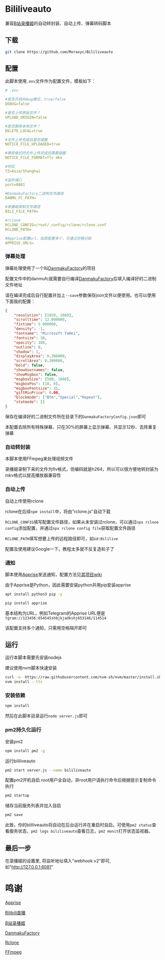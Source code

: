 # Bililiveauto

兼容[B站录播姬](https://github.com/BililiveRecorder/BililiveRecorder)的自动转封装、自动上传、弹幕转码脚本

## 下载

```bash
git clone https://github.com/Moraxyc/Bililiveauto
```

## 配置

此脚本使用`.env`文件作为配置文件，模板如下：
```yaml
# .env

#是否开启debug模式，true/false
DEBUG=false

#是否上传原始文件？
UPLOAD_ORIGIN=false

#是否删除本地文件？
DELETE_LOCAL=true

#文件上传完成后是否提醒
NOTICE_FILE_UPLOADED=true

#哪些格式的文件上传完成后需要提醒
NOTICE_FILE_FORMAT=flv mkv

#时区
TZ=Asia/Shanghai

#监听端口
port=8081

#DanmakuFactory二进制文件路径
DANMU_FC_PATH=

#录播姬录制文件路径
BILI_FILE_PATH=

#rclone
RCLONE_CONFIG=/root/.config/rclone/rclone.conf
RCLONE_PATH=

#Apprise配置url，如若配置多个，可通过空格分割
APPRISE_URLS=
```

### 弹幕处理

弹幕处理使用了一个叫[DanmakuFactory](https://github.com/hihkm/DanmakuFactory)的项目

配置文件中的danmufc就需要自行编译[DanmakuFactory](https://github.com/hihkm/DanmakuFactory)后填入编译好的二进制文件地址

请在编译完成后自行配置并加上`--save`参数保存json文件以便使用。也可以使用下面我的配置：
```json
{
    "resolution": [1920, 1080],
    "scrolltime": 12.000000,
    "fixtime": 5.000000,
    "density": -1,
    "fontname": "Microsoft YaHei",
    "fontsize": 38,
    "opacity": 180,
    "outline": 0,
    "shadow": 1,
    "displayArea": 0.300000,
    "scrollArea": 0.300000,
    "bold": false,
    "showUsernames": false,
    "showMsgbox": false,
    "msgboxSize": [500, 1080],
    "msgboxPos": [10, 0],
    "msgboxFontsize": 35,
    "giftMinPrice": 0.00,
    "blockmode": ["Btm","Special","Repeat"],
    "statmode": []
}
```
保存在编译好的二进制文件所在目录下的`DanmakuFactoryConfig.json`即可

本配置去除所有特殊弹幕、只在30%的屏幕上显示弹幕、共显示12秒、去除重复弹幕

### 自动转封装

本脚本使用FFmpeg来处理视频文件

录播姬录制下来的文件为flv格式，但编码就是h264，所以可以很方便地转封装为mkv格式以提高播放器兼容性

### 自动上传

自动上传使用rclone

rclone在后续`npm install`中，将由"rclone.js"自动下载

`RCLONE_CONFIG`填写配置文件路径，如果从未安装过rclone，可以通过`npx rclone config`添加配置，并通过`npx rclone config file`获取配置文件路径

`RCLONE_PATH`填写想要上传的远程路径即可，如`od:Bililive`

配置及使用建议Google一下，教程太多就不反复造轮子了

### 通知

脚本使用[Apprise](https://github.com/caronc/apprise)发送通知，配置方法见[其项目wiki](https://github.com/caronc/apprise/wiki)

由于Apprise是Python，因此需要安装python并用pip安装apprise

```sh
apt install python3 pip -y

pip install apprise
```

基本结构为URL，例如Telegram的Apprise URL便是`tgram://123456:654545shbjkjadkshj653146/114514`

该配置支持多个通知，只需用空格隔开即可

## 运行

运行本脚本需要先安装nodejs 

建议使用nvm脚本快速安装

```bash
curl -o- https://raw.githubusercontent.com/nvm-sh/nvm/master/install.sh | bash
nvm install --lts
```

### 安装依赖

```bash
npm install
```

然后在此脚本目录运行`node server.js`即可

### pm2持久化运行

安装pm2

```bash
npm install pm2 -g
```

运行bililiveauto

```bash
pm2 start server.js --name bililiveauto
```

配置pm2开机自启
root用户全自动，非root用户请执行命令后根据提示复制命令执行
```bash
pm2 startup
```

储存当前服务列表并加入自启
```bash
pm2 save
```

此致，你的bililiveauto将自动在后台运行并在重启时自启。可使用`pm2 status`查看服务状态，`pm2 logs bililiveauto`查看日志，`pm2 monit`打开状态监视器。

## 最后一步

在录播姬的设置里, 将监听地址填入"webhook v2"即可, 如"http://127.0.0.1:8081"

# 鸣谢

[Apprise](https://github.com/caronc/apprise)

[Bilibili直播](https://live.bilibili.com)

[B站录播姬](https://github.com/BililiveRecorder/BililiveRecorder)

[DanmakuFactory](https://github.com/hihkm/DanmakuFactory)

[Rclone](https://github.com/rclone/rclone)

[FFmpeg](https://git.ffmpeg.org/ffmpeg.git)
